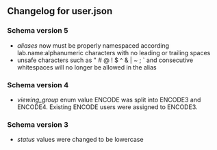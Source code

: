 ## Changelog for user.json

### Schema version 5

* *aliases* now must be properly namespaced according lab.name:alphanumeric characters with no leading or trailing spaces
* unsafe characters such as " # @ ! $ ^ & | ~ ; ` and consecutive whitespaces will no longer be allowed in the alias

### Schema version 4

* *viewing_group* enum value ENCODE was split into ENCODE3 and ENCODE4. Existing ENCODE users were assigned to ENCODE3.

### Schema version 3

* *status* values were changed to be lowercase
